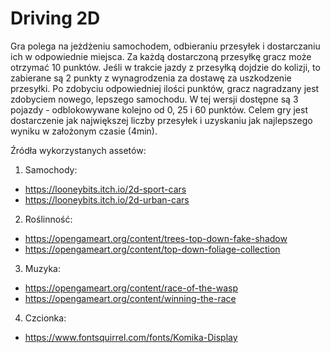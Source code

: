 # Driving 2D
Gra polega na jeżdżeniu samochodem, odbieraniu przesyłek i dostarczaniu ich w odpowiednie miejsca. Za każdą dostarczoną przesyłkę gracz może otrzymać 10 punktów. Jeśli w trakcie jazdy z przesyłką dojdzie do kolizji, to zabierane są 2 punkty z wynagrodzenia za dostawę za uszkodzenie przesyłki. Po zdobyciu odpowiedniej ilości punktów, gracz nagradzany jest zdobyciem nowego, lepszego samochodu. W tej wersji dostępne są 3 pojazdy - odblokowywane kolejno od 0, 25 i 60 punktów. Celem gry jest dostarczenie jak największej liczby przesyłek i uzyskaniu jak najlepszego wyniku w założonym czasie (4min).

Źródła wykorzystanych assetów:

1. Samochody:
 - https://looneybits.itch.io/2d-sport-cars
 - https://looneybits.itch.io/2d-urban-cars
2. Roślinność:
 - https://opengameart.org/content/trees-top-down-fake-shadow
 - https://opengameart.org/content/top-down-foliage-collection
3. Muzyka:
 - https://opengameart.org/content/race-of-the-wasp
 - https://opengameart.org/content/winning-the-race
4. Czcionka:
 - https://www.fontsquirrel.com/fonts/Komika-Display
